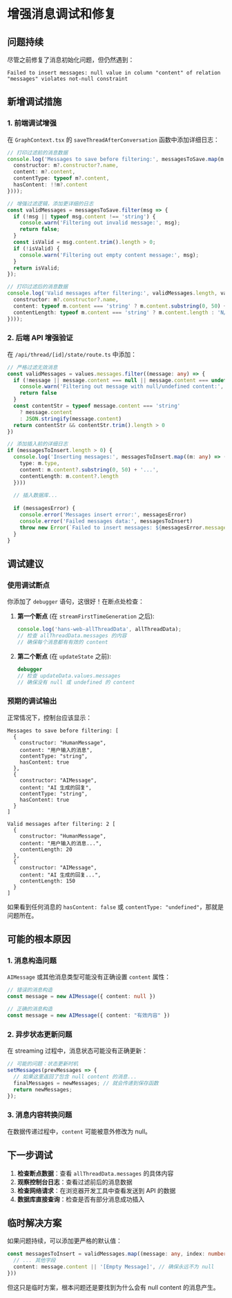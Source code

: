 # 增强消息调试和修复

## 问题持续

尽管之前修复了消息初始化问题，但仍然遇到：
```
Failed to insert messages: null value in column "content" of relation "messages" violates not-null constraint
```

## 新增调试措施

### 1. 前端调试增强

在 `GraphContext.tsx` 的 `saveThreadAfterConversation` 函数中添加详细日志：

```typescript
// 打印过滤前的消息数据
console.log('Messages to save before filtering:', messagesToSave.map(m => ({
  constructor: m?.constructor?.name,
  content: m?.content,
  contentType: typeof m?.content,
  hasContent: !!m?.content
})));

// 增强过滤逻辑，添加更详细的日志
const validMessages = messagesToSave.filter(msg => {
  if (!msg || typeof msg.content !== 'string') {
    console.warn('Filtering out invalid message:', msg);
    return false;
  }
  const isValid = msg.content.trim().length > 0;
  if (!isValid) {
    console.warn('Filtering out empty content message:', msg);
  }
  return isValid;
});

// 打印过滤后的消息数据
console.log('Valid messages after filtering:', validMessages.length, validMessages.map(m => ({
  constructor: m?.constructor?.name,
  content: typeof m.content === 'string' ? m.content.substring(0, 50) + '...' : 'not-string',
  contentLength: typeof m.content === 'string' ? m.content.length : 'N/A'
})));
```

### 2. 后端 API 增强验证

在 `/api/thread/[id]/state/route.ts` 中添加：

```typescript
// 严格过滤无效消息
const validMessages = values.messages.filter((message: any) => {
  if (!message || message.content === null || message.content === undefined) {
    console.warn('Filtering out message with null/undefined content:', message)
    return false
  }
  const contentStr = typeof message.content === 'string' 
    ? message.content 
    : JSON.stringify(message.content)
  return contentStr && contentStr.trim().length > 0
})

// 添加插入前的详细日志
if (messagesToInsert.length > 0) {
  console.log('Inserting messages:', messagesToInsert.map((m: any) => ({ 
    type: m.type, 
    content: m.content?.substring(0, 50) + '...', 
    contentLength: m.content?.length 
  })))
  
  // 插入数据库...
  
  if (messagesError) {
    console.error('Messages insert error:', messagesError)
    console.error('Failed messages data:', messagesToInsert)
    throw new Error(`Failed to insert messages: ${messagesError.message}`)
  }
}
```

## 调试建议

### 使用调试断点
你添加了 `debugger` 语句，这很好！在断点处检查：

1. **第一个断点** (在 `streamFirstTimeGeneration` 之后):
   ```javascript
   console.log('hans-web-allThreadData', allThreadData);
   // 检查 allThreadData.messages 的内容
   // 确保每个消息都有有效的 content
   ```

2. **第二个断点** (在 `updateState` 之前):
   ```javascript
   debugger
   // 检查 updateData.values.messages
   // 确保没有 null 或 undefined 的 content
   ```

### 预期的调试输出

正常情况下，控制台应该显示：

```
Messages to save before filtering: [
  {
    constructor: "HumanMessage",
    content: "用户输入的消息",
    contentType: "string",
    hasContent: true
  },
  {
    constructor: "AIMessage", 
    content: "AI 生成的回复",
    contentType: "string",
    hasContent: true
  }
]

Valid messages after filtering: 2 [
  {
    constructor: "HumanMessage",
    content: "用户输入的消息...",
    contentLength: 20
  },
  {
    constructor: "AIMessage",
    content: "AI 生成的回复...",
    contentLength: 150
  }
]
```

如果看到任何消息的 `hasContent: false` 或 `contentType: "undefined"`，那就是问题所在。

## 可能的根本原因

### 1. 消息构造问题
`AIMessage` 或其他消息类型可能没有正确设置 `content` 属性：

```typescript
// 错误的消息构造
const message = new AIMessage({ content: null })

// 正确的消息构造  
const message = new AIMessage({ content: "有效内容" })
```

### 2. 异步状态更新问题
在 streaming 过程中，消息状态可能没有正确更新：

```typescript
// 可能的问题：状态更新时机
setMessages(prevMessages => {
  // 如果这里返回了包含 null content 的消息...
  finalMessages = newMessages; // 就会传递到保存函数
  return newMessages;
});
```

### 3. 消息内容转换问题
在数据传递过程中，`content` 可能被意外修改为 null。

## 下一步调试

1. **检查断点数据**：查看 `allThreadData.messages` 的具体内容
2. **观察控制台日志**：查看过滤前后的消息数据
3. **检查网络请求**：在浏览器开发工具中查看发送到 API 的数据
4. **数据库直接查询**：检查是否有部分消息成功插入

## 临时解决方案

如果问题持续，可以添加更严格的默认值：

```typescript
const messagesToInsert = validMessages.map((message: any, index: number) => ({
  // ... 其他字段
  content: message.content || '[Empty Message]', // 确保永远不为 null
}))
```

但这只是临时方案，根本问题还是要找到为什么会有 null content 的消息产生。 